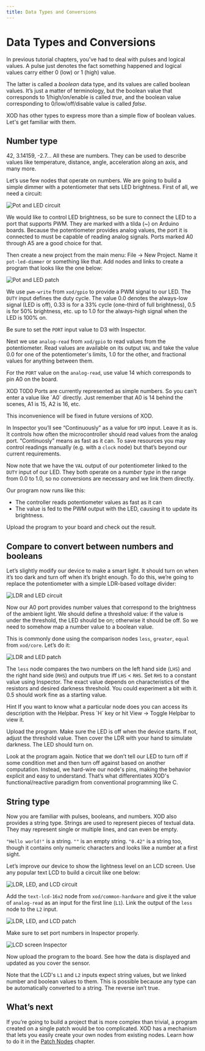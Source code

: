 ```yaml
---
title: Data Types and Conversions
---
```


Data Types and Conversions
=======================================

In previous tutorial chapters, you’ve had to deal with pulses and logical
values. A pulse just denotes the fact something happened and logical values
carry either 0 (low) or 1 (high) value.

The latter is called a *boolean* data type, and its values are called boolean
values.  It’s just a matter of terminology, but the boolean value that
corresponds to 1/high/on/enable is called *true*, and the boolean value
corresponding to 0/low/off/disable value is called *false*.

XOD has other types to express more than a simple flow of boolean values.
Let's get familiar with them.

Number type
-----------

42, 3.14159, -2.7… All these are numbers. They can be used to describe values
like temperature, distance, angle, acceleration along an axis, and many more.

Let’s use few nodes that operate on numbers. We are going to build a simple
dimmer with a potentiometer that sets LED brightness. First of all, we need a
circuit:

![Pot and LED circuit](./pot-led.fz.png)

We would like to control LED brightness, so be sure to connect the LED to a
port that supports PWM. They are marked with a tilda (~) on Arduino boards.
Because the potentiometer provides analog values, the port it is connected to
must be capable of reading analog signals. Ports marked A0 through A5 are a
good choice for that.

Then create a new project from the main menu: File → New Project. Name it
`pot-led-dimmer` or something like that. Add nodes and links to create a
program that looks like the one below:

![Pot and LED patch](./pot-led.patch.png)

We use `pwm-write` from `xod/gpio` to provide a PWM signal to our LED. The
`DUTY` input defines the duty cycle. The value 0.0 denotes the always-low
signal (LED is off), 0.33 is for a 33% cycle (one-third of full brightness),
0.5 is for 50% brightness, etc. up to 1.0 for the always-high signal when the
LED is 100% on.

Be sure to set the `PORT` input value to D3 with Inspector.

Next we use `analog-read` from `xod/gpio` to read values from the
potentiometer. Read values are available on its output `VAL` and take the value
0.0 for one of the potentiometer's limits, 1.0 for the other, and fractional
values for anything between them.

For the `PORT` value on the `analog-read`, use value 14 which corresponds to
pin A0 on the board.

<div class="ui segment">
<p>
<span class="ui ribbon label">XOD T0D0</span>
Ports are currently represented as simple numbers. So you can’t enter a value
like `A0` directly. Just remember that A0 is 14 behind the scenes, A1 is 15,
A2 is 16, etc.
</p>

<p>This inconvenience will be fixed in future versions of XOD.</p>
</div>

In Inspector you’ll see “Continuously” as a value for `UPD` input. Leave it
as is. It controls how often the microcontroller should read values from
the analog port. “Continuosly” means as fast as it can. To save resources
you may control readings manually (e.g. with a `clock` node) but that’s
beyond our current requirements.

Now note that we have the `VAL` output of our potentiometer linked to the
`DUTY` input of our LED. They both operate on a *number type* in the range from
0.0 to 1.0, so no conversions are necessary and we link them directly.

Our program now runs like this:

- The controller reads potentiometer values as fast as it can
- The value is fed to the PWM output with the LED, causing it to update its
brightness.

Upload the program to your board and check out the result.

Compare to convert between numbers and booleans
-----------------------------------------------

Let’s slightly modify our device to make a smart light. It should turn on
when it’s too dark and turn off when it’s bright enough. To do this,
we’re going to replace the potentiometer with a simple LDR-based voltage
divider:

![LDR and LED circuit](./ldr-led.fz.png)

Now our A0 port provides number values that correspond to the brightness of the
ambient light. We should define a threshold value: if the value is under the
threshold, the LED should be on; otherwise it should be off. So we need to
somehow map a number value to a boolean value.

This is commonly done using the comparison nodes `less`, `greater`, `equal`
from `xod/core`. Let’s do it:

![LDR and LED patch](./ldr-led.patch.png)

The `less` node compares the two numbers on the left hand side (`LHS`) and the
right hand side (`RHS`) and outputs true iff `LHS` < `RHS`. Set `RHS` to a
constant value using Inspector. The exact value depends on characteristics of
the resistors and desired darkness threshold. You could experiment a bit with
it. 0.5 should work fine as a starting value.

<div class="ui segment">
<p>
<span class="ui ribbon label">Hint</span>
If you want to know what a particular node does you can access its description
with the Helpbar. Press `H` key or hit View → Toggle Helpbar to view it.
</p>
</div>

Upload the program. Make sure the LED is off when the device starts. If not,
adjust the threshold value. Then cover the LDR with your hand to simulate
darkness. The LED should turn on.

Look at the program again. Notice that we don’t tell our LED to turn off if
some condition met and then turn off against based on another computation.
Instead, we hard-wire our node's pins, making the behavior explicit and easy
to understand. That’s what differentiates XOD's functional/reactive paradigm
from conventional programming like C.

String type
-----------

Now you are familiar with pulses, booleans, and numbers. XOD also provides a
string type. Strings are used to represent pieces of textual data. They may
represent single or multiple lines, and can even be empty.

`"Hello world!"` is a string. `""` is an empty string. `"0.42"` is a string
too, though it contains only numeric characters and looks like a number at a
first sight.

Let’s improve our device to show the lightness level on an LCD screen. Use
any popular text LCD to build a circuit like one below:

![LDR, LED, and LCD circuit](./ldr-led-lcd.fz.png)

Add the `text-lcd-16x2` node from `xod/common-hardware` and give it the value
of `analog-read` as an input for the first line (`L1`). Link the output of the
`less` node to the `L2` input.

![LDR, LED, and LCD patch](./ldr-led-lcd.patch.png)

Make sure to set port numbers in Inspector properly.

![LCD screen Inspector](./lcd-inspector.png)

Now upload the program to the board. See how the data is displayed and updated
as you cover the sensor.

Note that the LCD's `L1` and `L2` inputs expect string values, but we linked
number and boolean values to them. This is possible because any type can be
automatically converted to a string. The reverse isn’t true.

What’s next
-----------

If you’re going to build a project that is more complex than trivial, a
program created on a single patch would be too complicated. XOD has a mechanism
that lets you easily create your own nodes from existing nodes. Learn how to do
it in the [Patch Nodes](../patch-nodes/) chapter.
